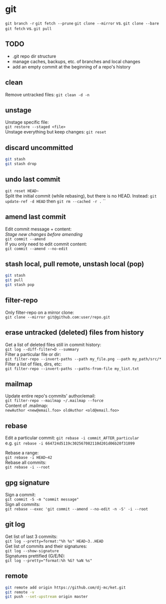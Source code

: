 # git

`git branch -r`
`git fetch --prune`
`git clone --mirror` vs. `git clone --bare`
`git fetch` vs. `git pull`

## TODO

- .git repo dir structure
- manage caches, backups, etc. of branches and local changes
- add an empty commit at the beginning of a repo's history

## clean

Remove untracked files: `git clean -d -n`

## unstage

Unstage specific file:  
`git restore --staged <file>`  
Unstage everything but keep changes: `git reset`

## discard uncommitted

```bash
git stash
git stash drop
```

## undo last commit

`git reset HEAD~`  
Split the initial commit (while rebasing), but there is no HEAD.
Instead: `git update-ref -d HEAD` then `git rm --cached -r .`
``

## amend last commit

Edit commit message + content:  
*Stage new changes before amending*  
`git commit --amend`  
If you only need to edit commit content:  
`git commit --amend --no-edit`

## stash local, pull remote, unstash local (pop)

```bash
git stash
git pull
git stash pop
```

## filter-repo

Only filter-repo on a mirror clone:  
`git clone --mirror git@github.com:user/repo.git`

## erase untracked (deleted) files from history

Get a list of deleted files still in commit history:  
`git log --diff-filter=D --summary`  
Filter a particular file or dir:  
`git filter-repo --invert-paths --path my_file.png --path my_path/src/*`  
Filter a list of files, dirs, etc:  
`git filter-repo --invert-paths --paths-from-file my_list.txt`

## mailmap

Update entire repo's commits' author/email:  
`git filter-repo --mailmap ~/.mailmap --force`  
Content of .mailmap:  
`newAuthor <new@email.foo> oldAuthor <old@email.foo>`

## rebase

Edit a particular commit: `git rebase -i commit_AFTER_particular`  
e.g. `git rebase -i 664724d5119c302567082110d201d06b20f31099`

Rebase a range:  
`git rebase -i HEAD~42`  
Rebase all commits:  
`git rebase -i --root`

## gpg signature

Sign a commit:  
`git commit -S -m "commit message"`  
Sign all commits:  
`git rebase --exec 'git commit --amend --no-edit -n -S' -i --root`

## git log

Get list of last 3 commits:  
`git log --pretty=format:"%h %s" HEAD~3..HEAD`  
Get list of commits and their signatures:  
`git log --show-signature`  
Signatures prettified (G/E/N):  
`git log --pretty="format:%h %G? %aN %s"`

## remote

```bash
git remote add origin https://github.com/dj-mc/ket.git
git remote -v
git push --set-upstream origin master
```
